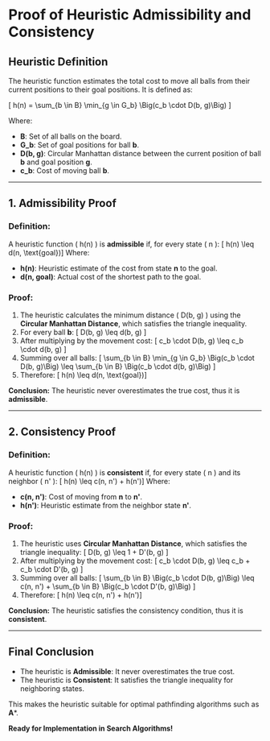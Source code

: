 #  Proof of Heuristic Admissibility and Consistency

##  **Heuristic Definition**
The heuristic function estimates the total cost to move all balls from their current positions to their goal positions. It is defined as:

\[
h(n) = \sum_{b \in B} \min_{g \in G_b} \Big(c_b \cdot D(b, g)\Big)
\]

Where:
- **B**: Set of all balls on the board.
- **G_b**: Set of goal positions for ball **b**.
- **D(b, g)**: Circular Manhattan distance between the current position of ball **b** and goal position **g**.
- **c_b**: Cost of moving ball **b**.

---

##  **1. Admissibility Proof**

### **Definition:**
A heuristic function \( h(n) \) is **admissible** if, for every state \( n \):
\[
h(n) \leq d(n, \text{goal})\]
Where:
- **h(n)**: Heuristic estimate of the cost from state **n** to the goal.
- **d(n, goal)**: Actual cost of the shortest path to the goal.

### **Proof:**
1. The heuristic calculates the minimum distance \( D(b, g) \) using the **Circular Manhattan Distance**, which satisfies the triangle inequality.
2. For every ball **b**:
   \[
   D(b, g) \leq d(b, g)
   \]
3. After multiplying by the movement cost:
   \[
   c_b \cdot D(b, g) \leq c_b \cdot d(b, g)
   \]
4. Summing over all balls:
   \[
   \sum_{b \in B} \min_{g \in G_b} \Big(c_b \cdot D(b, g)\Big) \leq \sum_{b \in B} \Big(c_b \cdot d(b, g)\Big)
   \]
5. Therefore:
   \[
h(n) \leq d(n, \text{goal})\]

**Conclusion:** The heuristic never overestimates the true cost, thus it is **admissible**.

---

## **2. Consistency Proof**

### **Definition:**
A heuristic function \( h(n) \) is **consistent** if, for every state \( n \) and its neighbor \( n' \):
\[
h(n) \leq c(n, n') + h(n')\]
Where:
- **c(n, n')**: Cost of moving from **n** to **n'**.
- **h(n')**: Heuristic estimate from the neighbor state **n'**.

### **Proof:**
1. The heuristic uses **Circular Manhattan Distance**, which satisfies the triangle inequality:
   \[
   D(b, g) \leq 1 + D'(b, g)
   \]
2. After multiplying by the movement cost:
   \[
   c_b \cdot D(b, g) \leq c_b + c_b \cdot D'(b, g)
   \]
3. Summing over all balls:
   \[
   \sum_{b \in B} \Big(c_b \cdot D(b, g)\Big) \leq c(n, n') + \sum_{b \in B} \Big(c_b \cdot D'(b, g)\Big)
   \]
4. Therefore:
   \[
h(n) \leq c(n, n') + h(n')\]

**Conclusion:** The heuristic satisfies the consistency condition, thus it is **consistent**.

---

## **Final Conclusion**
- The heuristic is **Admissible**: It never overestimates the true cost.
- The heuristic is **Consistent**: It satisfies the triangle inequality for neighboring states.

This makes the heuristic suitable for optimal pathfinding algorithms such as **A***.

 **Ready for Implementation in Search Algorithms!**
